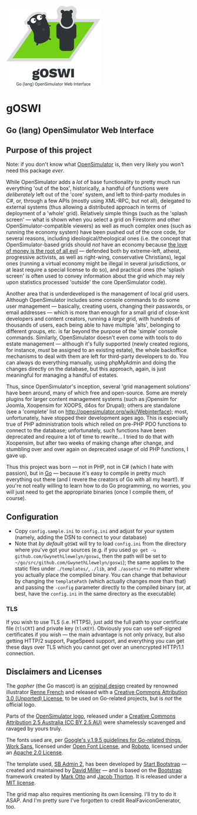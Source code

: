 ![gOSWI logo](assets/logos/gOSWI-logo-smaller.png)
# gOSWI
## Go (lang) OpenSimulator Web Interface

## Purpose of this project

Note: if you don't know what [OpenSimulator](http://opensimulator.org) is, then very likely you won't need this package _ever_.

While OpenSimulator adds a _lot_ of base functionality to pretty much run everything 'out of the box', historically, a handful of functions were _deliberately_ left out of the 'core' system, and left to third-party modules in C#, or, through a few APIs (mostly using XML-RPC, but not all), delegated to external systems (thus allowing a distributed approach in terms of deployment of a 'whole' grid). Relatively simple things (such as the 'splash screen' — what is shown when you select a grid on Firestorm and other OpenSimulator-compatible viewers) as well as much complex ones (such as running the economy system) have been pushed out of the core code, for several reasons, including ideological/theological ones (i.e. the concept that OpenSimulator-based grids should _not_ have an economy because [the love of money is the root of all evil](https://www.kingjamesbibleonline.org/1-Timothy-6-10/) — defended both by extreme-left, atheist, progressive activists, as well as right-wing, conservative Christians), legal ones (running a virtual economy might be illegal in several jurisdictions, or at least require a special license to do so), and practical ones (the 'splash screen' is often used to convey information about the grid which may rely upon statistics processed 'outside' the core OpenSimulator code).

Another area that is underdeveloped is the management of local grid users. Although OpenSimulator includes some console commands to do some user management — basically, creating users, changing their passwords, or email addresses — which is more than enough for a small grid of close-knit developers and content creators, running a _large_ grid, with hundreds of thousands of users, each being able to have multiple 'alts', belonging to different groups, etc. is far beyond the purpose of the 'simple' console commands. Similarly, OpenSimulator doesn't even come with tools to do estate management — although it's fully supported (newly created regions, for instance, _must_ be assigned to an existing estate), the whole backoffice mechanisms to deal with them are left for third-party developers to do. You can always do everything manually, using phpMyAdmin and doing the changes directly on the database, but this approach, again, is just meaningful for managing a handful of estates.

Thus, since OpenSimulator's inception, several 'grid management solutions' have been around, many of which free and open-source. Some are merely plugins for larger content management systems (such as jOpensim for Joomla, Xoopensim for XOOPS, d4os for Drupal); others are standalone (see a 'complete' list on http://opensimulator.org/wiki/Webinterface); most, unfortunately, have stopped their development ages ago. This is especially true of PHP administration tools which relied on pre-PHP PDO functions to connect to the database; unfortunately, such functions have been deprecated and require a lot of time to rewrite... I tried to do that with Xoopensim, but after two weeks of making change after change, and stumbling over and over again on deprecated usage of old PHP functions, I gave up.

Thus this project was born — not in PHP, not in C# (which I hate with passion), but in [Go](https://golang.com) — because it's easy to compile in pretty much everything out there (and I revere the creators of Go with all my heart!). If you're not really willing to learn how to do Go programming, no worries, you will just need to get the appropriate binaries (once I compile them, of course).

## Configuration

- Copy `config.sample.ini` to `config.ini` and adjust for your system (namely, adding the DSN to connect to your database)
- Note that _by default_ `gOSWI` will try to load `config.ini` from the directory where you've got your sources (e.g. if you used `go get -u github.com/GwynethLlewelyn/goswi`, then the path will be set to `~/go/src/github.com/GwynethLlewelyn/goswi`); the same applies to the static files under `./templates/`, `./lib`, and `./assets/` — no matter where you actually place the compiled binary. You can change that behaviour by changing the `templatePath` (which actually changes more than that) and passing the `-config` parameter directly to the compiled binary (or, at best, have the `config.ini` in the same directory as the executable)

### TLS

If you wish to use TLS (i.e. HTTPS), just add the full path to your certificate file (`tlsCRT`) and private key (`tlsKEY`). Obviously you can use self-signed certificates if you wish — the main advantage is not only privacy, but also getting HTTP/2 support, PageSpeed support, and everything you can get these days over TLS which you cannot get over an unencrypted HTTP/1.1 connection.

## Disclaimers and Licenses

The *gopher* (the Go mascot) is an [original design](https://blog.golang.org/gopher) created by renowned illustrator [Renne French](https://www.instagram.com/reneefrench/) and released with a [Creative Commons Attribution 3.0 (Unported) License](https://creativecommons.org/licenses/by/3.0/), to be used on Go-related projects, but is _not_ the official logo.

Parts of the [OpenSimulator logo](http://opensimulator.org/wiki/File:Opensimulator.svg), released under a [Creative Commons Attribution 2.5 Australia (CC BY 2.5 AU)](https://creativecommons.org/licenses/by/2.5/au/) were shamelessly scavenged and ravaged by yours truly.

The fonts used are, per [Google's v.1.9.5 guidelines for Go-related things](https://storage.googleapis.com/golang-assets/Go-brand-book-v1.9.5.pdf), [Work Sans](https://fonts.google.com/specimen/Work%20Sans), licensed under [Open Font License](), and [Roboto](https://fonts.google.com/specimen/Roboto), licensed under an [Apache 2.0 License](https://www.apache.org/licenses/LICENSE-2.0).

The template used, [SB Admin 2](https://startbootstrap.com/template-overviews/sb-admin-2/), has been developed by [Start Bootstrap](http://startbootstrap.com/) — created and maintained by [David Miller](http://davidmiller.io/) — and is based on the [Bootstrap](http://getbootstrap.com/) framework created by [Mark Otto](https://twitter.com/mdo) and [Jacob Thorton](https://twitter.com/fat). It is released under a [MIT license](vendor/startbootstrap-sb-admin-2/LICENSE).

The grid map also requires mentioning its own licensing. I'll try to do it ASAP. And I'm pretty sure I've forgotten to credit RealFaviconGenerator, too.